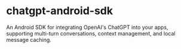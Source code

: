 # chatgpt-android-sdk
An Android SDK for integrating OpenAI's ChatGPT into your apps, supporting multi-turn conversations, context management, and local message caching.
